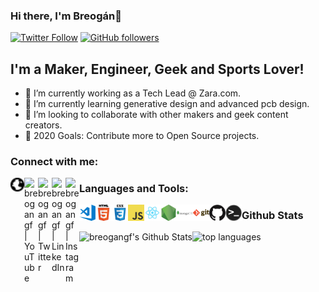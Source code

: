 ### Hi there, I'm Breogán👋

[![Twitter Follow](https://img.shields.io/twitter/follow/breogangf?color=1DA1F2&logo=twitter&style=for-the-badge)](https://twitter.com/intent/follow?original_referer=https%3A%2F%2Fgithub.com%2Fbreogangf&screen_name=breogangf)
[![GitHub followers](https://img.shields.io/github/followers/breogangf?label=%20Follow%20%40breogangf&color=1DA1F2&logo=github&style=for-the-badge)](https://github.com/breogangf)

## I'm a Maker, Engineer, Geek and Sports Lover!

- 🔭 I’m currently working as a Tech Lead @ Zara.com.
- 🌱 I’m currently learning generative design and advanced pcb design.
- 👯 I’m looking to collaborate with other makers and geek content creators.
- 🥅 2020 Goals: Contribute more to Open Source projects.

### Connect with me:

[<img align="left" alt="breogangf.com" width="22px" src="https://raw.githubusercontent.com/iconic/open-iconic/master/svg/globe.svg" />][website]
[<img align="left" alt="breogangf | YouTube" width="22px" src="https://cdn.jsdelivr.net/npm/simple-icons@v3/icons/youtube.svg" />][youtube]
[<img align="left" alt="breogangf | Twitter" width="22px" src="https://cdn.jsdelivr.net/npm/simple-icons@v3/icons/twitter.svg" />][twitter]
[<img align="left" alt="breogangf | LinkedIn" width="22px" src="https://cdn.jsdelivr.net/npm/simple-icons@v3/icons/linkedin.svg" />][linkedin]
[<img align="left" alt="breogangf | Instagram" width="22px" src="https://cdn.jsdelivr.net/npm/simple-icons@v3/icons/instagram.svg" />][instagram]

### Languages and Tools:

[<img align="left" alt="Visual Studio Code" width="26px" src="https://raw.githubusercontent.com/github/explore/80688e429a7d4ef2fca1e82350fe8e3517d3494d/topics/visual-studio-code/visual-studio-code.png" />][vscode]
[<img align="left" alt="HTML5" width="26px" src="https://raw.githubusercontent.com/github/explore/80688e429a7d4ef2fca1e82350fe8e3517d3494d/topics/html/html.png" />][html5]
[<img align="left" alt="CSS3" width="26px" src="https://raw.githubusercontent.com/github/explore/80688e429a7d4ef2fca1e82350fe8e3517d3494d/topics/css/css.png" />][css3]
[<img align="left" alt="JavaScript" width="26px" src="https://raw.githubusercontent.com/github/explore/80688e429a7d4ef2fca1e82350fe8e3517d3494d/topics/javascript/javascript.png" />][javascript]
[<img align="left" alt="React" width="26px" src="https://raw.githubusercontent.com/github/explore/80688e429a7d4ef2fca1e82350fe8e3517d3494d/topics/react/react.png" />][react]
[<img align="left" alt="Node.js" width="26px" src="https://raw.githubusercontent.com/github/explore/80688e429a7d4ef2fca1e82350fe8e3517d3494d/topics/nodejs/nodejs.png" />][nodejs]
[<img align="left" alt="MongoDB" width="26px" src="https://raw.githubusercontent.com/github/explore/80688e429a7d4ef2fca1e82350fe8e3517d3494d/topics/mongodb/mongodb.png" />][mongodb]
[<img align="left" alt="Git" width="26px" src="https://raw.githubusercontent.com/github/explore/80688e429a7d4ef2fca1e82350fe8e3517d3494d/topics/git/git.png" />][git]
[<img align="left" alt="GitHub" width="26px" src="https://raw.githubusercontent.com/github/explore/78df643247d429f6cc873026c0622819ad797942/topics/github/github.png" />][github]
[<img align="left" alt="Terminal" width="26px" src="https://raw.githubusercontent.com/github/explore/80688e429a7d4ef2fca1e82350fe8e3517d3494d/topics/terminal/terminal.png" />][terminal]

### Github Stats
<img align="left" alt="breogangf's Github Stats" src="https://github-readme-stats.vercel.app/api?username=breogangf&show_icons=true&hide_border=true&hide_title=true" />

<img align="left" alt="top languages" src="https://github-readme-stats.vercel.app/api/top-langs/?username=breogangf&layout=compact&hide_border=true&hide_title=true" />

[website]: https://breogangf.com
[twitter]: https://twitter.com/breogangf
[youtube]: https://www.youtube.com/channel/UCOAwyPJHlp64m0RY48ZyFrA
[instagram]: https://instagram.com/breogangf
[linkedin]: https://linkedin.com/in/breogangf

[vscode]: https://code.visualstudio.com
[html5]: https://developer.mozilla.org/es/docs/HTML/HTML5
[css3]: https://developer.mozilla.org/es/docs/Archive/CSS3
[javascript]: https://developer.mozilla.org/es/docs/Web/JavaScript
[react]: https://reactjs.org
[nodejs]: https://nodejs.org
[mongodb]: https://www.mongodb.com
[git]: https://git-scm.com
[github]: https://github.com
[terminal]: https://tiswww.case.edu/php/chet/bash/bashtop.html
